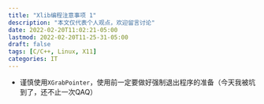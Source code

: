 ```yaml
---
title: "Xlib编程注意事项 1"
description: "本文仅代表个人观点，欢迎留言讨论"
date: 2022-02-20T11:02:21-05:00
lastmod: 2022-02-20T11-25-31-05:00
draft: false
tags: [C/C++, Linux, X11]
categories: IT
---
```


- 谨慎使用`XGrabPointer`，使用前一定要做好强制退出程序的准备（今天我被坑到了，还不止一次QAQ）
